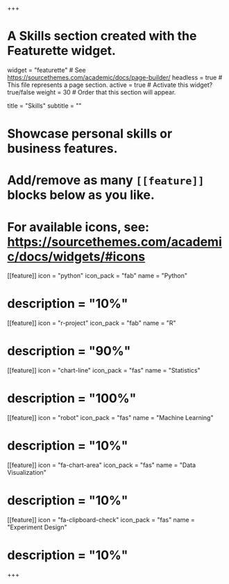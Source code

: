 +++
# A Skills section created with the Featurette widget.
widget = "featurette"  # See https://sourcethemes.com/academic/docs/page-builder/
headless = true  # This file represents a page section.
active = true  # Activate this widget? true/false
weight = 30  # Order that this section will appear.

title = "Skills"
subtitle = ""

# Showcase personal skills or business features.
# 
# Add/remove as many `[[feature]]` blocks below as you like.
# 
# For available icons, see: https://sourcethemes.com/academic/docs/widgets/#icons

[[feature]]
  icon = "python"
  icon_pack = "fab"
  name = "Python"
#  description = "10%"


[[feature]]
  icon = "r-project"
  icon_pack = "fab"
  name = "R"
#  description = "90%"
  
[[feature]]
  icon = "chart-line"
  icon_pack = "fas"
  name = "Statistics"
 # description = "100%"  
  

[[feature]]
  icon = "robot"
  icon_pack = "fas"
  name = "Machine Learning"
#  description = "10%"


[[feature]]
  icon = "fa-chart-area"
  icon_pack = "fas"
  name = "Data Visualization"
#  description = "10%"


[[feature]]
  icon = "fa-clipboard-check"
  icon_pack = "fas"
  name = "Experiment Design"
#  description = "10%"


+++
